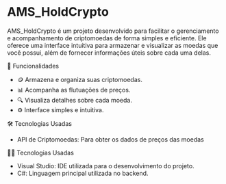 # AMS_HoldCrypto


AMS_HoldCrypto é um projeto desenvolvido para facilitar o gerenciamento e acompanhamento de criptomoedas de forma simples e eficiente. 
Ele oferece uma interface intuitiva para armazenar e visualizar as moedas que você possui, além de fornecer informações úteis sobre cada uma delas.

🚀 Funcionalidades

- 🪙 Armazena e organiza suas criptomoedas.
- 📊 Acompanha as flutuações de preços.
- 🔍 Visualiza detalhes sobre cada moeda.
- ⚙️ Interface simples e intuitiva.
  
🛠️ Tecnologias Usadas
- API de Criptomoedas: Para obter os dados de preços das moedas



🧑‍💻 Tecnologias Usadas

- Visual Studio: IDE utilizada para o desenvolvimento do projeto.
- C#: Linguagem principal utilizada no backend.






